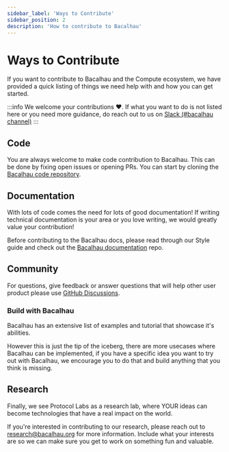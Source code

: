 ```yaml
---
sidebar_label: 'Ways to Contribute'
sidebar_position: 2
description: 'How to contribute to Bacalhau'
---
```


# Ways to Contribute

If you want to contribute to Bacalhau and the Compute ecosystem, we have provided a quick listing of things we need help with and how you can get started.

:::info
We welcome your contributions ❤️. If what you want to do is not listed here or you need more guidance, do reach out to us on [Slack (#bacalhau channel)](https://filecoin.io/slack)
:::

## Code

You are always welcome to make code contribution to Bacalhau. This can be done by fixing open issues or opening PRs. You can start by cloning the [Bacalhau code repository](https://github.com/bacalhau-project/bacalhau).

## Documentation

With lots of code comes the need for lots of good documentation! If writing technical documentation is your area or you love writing, we would greatly value your contribution!

Before contributing to the Bacalhau docs, please read through our Style guide and check out the [Bacalhau documentation](https://github.com/bacalhau-project/docs.bacalhau.org) repo.

## Community

For questions, give feedback or answer questions that will help other user product please use [GitHub Discussions](https://github.com/bacalhau-project/bacalhau/discussions).


### Build with Bacalhau

Bacalhau has an extensive list of examples and tutorial that showcase it's abilities.

However this is just the tip of the iceberg, there are more usecases where Bacalhau can be implemented, if you have a specific idea you want to try out with Bacalhau, we encourage you to do that and build anything that you think is missing.

## Research

Finally, we see Protocol Labs as a research lab, where YOUR ideas can become technologies that have a real impact on the world.

If you're interested in contributing to our research, please reach out to [research@bacalhau.org](mailto:research@bacalhau.org) for more information. Include what your interests are so we can make sure you get to work on something fun and valuable.
